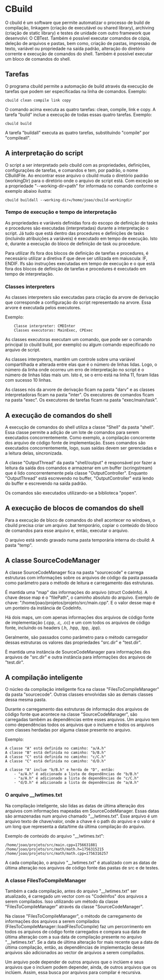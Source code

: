 # CBuild

O cbuild é um software que permite automatizar o processo de build de compilação, linkagem (criação de executável ou shared library), archiving (criação de static library) e testes de unidade com outro framework que desenvolvi: O CBTest. Também é possível executar comandos de cópia, deleção de arquivos e pastas, bem como, criação de pastas, impressão de texto, variável ou propriedade na saída padrão, alteração do diretório corrente e execução de comandos do shell. Também é possível executar um bloco de comandos do shell.

## Tarefas

O programa cbuild permite a automação de build através da execução de tarefas que podem ser especificadas na linha de comandos. Exemplo:

```
cbuild clean compile link copy
```

O comando acima executa as quatro tarefas: clean, compile, link e copy. A tarefa "build" inclue a execução de todas essas quatro tarefas. Exemplo:

```
cbuild build
```

A tarefa "buildall" executa as quatro tarefas, substituíndo "compile" por "compileall".

## A interpretação do script

O script a ser interpretado pelo cbuild com as propriedades, definições, configurações de tarefas, e comandos e tem, por padrão, o nome CBuildFile. Ao encontrar esse arquivo o cbuild muda o diretório padrão (workingDir) para o diretório onde o arquivo de script está. Com exceção se a propriedade "--working-dir=path" for informada no comando conforme o exemplo abaixo ilustra:

```
cbuild buildall --working-dir=/home/joao/cbuild-workingdir
```

### Tempo de execução e tempo de interpretação

As propriedades e variáveis definidas fora do escopo de definição de tasks e procedures são executadas (interpretadas) durante a interpretação o script. Já tudo que está dentro das procedures e definições de tasks (incluíndo atribuições a variáveis) é executado em 
tempo de execução. Isto é, durante a execução do bloco de definição de task ou procedure.

Para utilizar ifs fora dos blocos de definição de tarefas e procedures, é necessário utilizar a diretiva if que deve ser utilizada em maiuscula: IF, ENDIF. Ifs são instruções 
executadas em tempo de execução e o que está fora dos blocos de definição de tarefas e procedures é executado em tempo de interpretação.

### Classes interpreters

As classes interpreters são executadas para criação da arvore de derivação que corresponde a configuração do script representado na arvore. Essa arvore é executada pelos executores.

Exemplo:
```
    Classe interpreter: CMDInter
    Classes executoras: MainExec, CPExec
```

As classes executoras executam um comando, que pode ser o comando principal (o cbuild build, por exemplo) ou algum comando especificado no arquivo de script.

As classes interpreters, mantêm um controle sobre uma variável compartilhada e alterada entre elas que é o número de linhas lidas. Logo, o número da linha onde ocorreu um erro de interpretação no script é o número de linhas lidas mais um. Isto é, se o erro está na linha 11, foram lidas com sucesso 10 linhas.

As classes nós da arvore de derivação ficam na pasta "darv" e as classes interpretadoras ficam na pasta "inter". Os executores de comandos ficam na pasta "exec". Os executores de tarefas ficam na pasta "exec/main/task".

## A execução de comandos do shell

A execução de comandos do shell utiliza a classe "Shell" da pasta "shell". Essa classe permite a adição de um lote de comandos para serem executados concorrentemente. Como exemplo, a compilação concorrente dos arquivo de código fonte de implementação. Esses comandos são executados concorrentemente, logo, suas saídas devem ser gerenciadas e a leitura delas, sincronizada.

A classe "OutputThread" da pasta "shell/output" é responsável por fazer a leitura da saída dos comandos e armazenar em um buffer (scringstream) que é lido concorrentemente pela classe "OutputController". Enquanto "OutputThread" está escrevendo no buffer, "OutputController" está lendo do buffer e escrevendo na saída padrão.

Os comandos são executados utilizando-se a biblioteca "popen".

## A execução de blocos de comandos do shell

Para a execução de bloco de comandos do shell acontecer no windows, o cbuild precisa criar um arquivo .bat temporário, copiar o conteúdo do bloco de comandos para esse arquivo e, então, executar o arquivo.

O arquivo está sendo gravado numa pasta temporária interna do cbuild: A pasta "temp".

## A classe SourceCodeManager

A classe SourceCodeManager fica na pasta "sourcecode" e carrega estruturas com informações sobre os arquivos de código da pasta passada como parâmetro para o método de leitura e carregamento das estruturas.

É mantida uma "map" das informações do arquivo (struct CodeInfo). A chave desse map é o "filePath", o caminho absoluto do arquivo. Exemplo de chave: "/home/joao/projetos/projeto/src/main.cpp". E o valor desse map é um ponteiro da instância de CodeInfo.

Há dois maps, um com apenas informações dos arquivos de código fonte de implementação (.cpp, .c, .cc) e um com todos os arquivos de código fonte, incluíndo os headers (.h, .hpp, .tpp, .ipp).

Geralmente, são passados como parâmetro para o método carregador dessas estruturas os valores das propriedades "src.dir" e "test.dir".

È mantida uma instância de SourceCodeManager para informações dos arquivos de "src.dir" e outra instância para informações dos arquivos de "test.dir".

## A compilação inteligente

O núcleo da compilação inteligente fica na classe "FilesToCompileManager" da pasta "sourcecode". Outras classes envolvidas são as demais classes dessa mesma pasta.

Durante o carregamento das estruturas de informação dos arquivos de código fonte que acontece na classe "SourceCodeManager", são carregadas também as dependências entre esses arquivos. Um arquivo tem como dependências todos os arquivos que o incluem e todos os arquivos com classes herdadas por alguma classe presente no arquivo.

Exemplo:

```
A classe "A" está definida no caminho: "a/A.h"
A classe "B" está definida no caminho: "b/B.h"
A classe "C" está definida no caminho: "c/C.h"
A classe "C" está definida no caminho: "d/D.h"

A classe "A" inclue "b/B.h" e herda de "D", então:
    - "a/A.h" é adicionado a lista de dependências de "b/B.h"
    - "a/A.h" é adicionado a lista de dependências de "c/C.h"
    - "d/D.h" é adicionado a lista de dependências de "a/A.h"
```

### O arquivo __lwtimes.txt

Na compilação inteligente, são lidas as datas de última alteração dos arquivos com informações mapeadas em SourceCodeManager. Essas datas são armazenadas num arquivo chamado "__lwtimes.txt". Esse arquivo é um arquivo texto de chave/valor, onde a chave é o path do arquivo e o valor é um long que representa a data/time da última compilação do arquivo.

Exemplo de conteúdo do arquivo "__lwtimes.txt":

```
/home/joao/projeto/src/main.cpp=1756631881
/home/joao/projeto/src/math/math.h=1756315215
/home/joao/projeto/src/math/math.cpp=1756316257
```

A cada compilação, o arquivo "__lwtimes.txt" é atualizado com as datas de última alteração nos arquivos de código fonte das pastas de src e de testes.

### A classe FilesToCompileManager

Também a cada compilação, antes do arquivo "__lwtimes.txt" ser atualizado, é carregado um vector com os "CodeInfos" dos arquivos a serem compilados. Isso utilizando um método da classe "FilesToCompileManager" através da classe "SourceCodeManager".

Na classe "FilesToCompileManager", o método de carregamento de informações dos arquivos a serem compilados (FilesToCompileManager::loadFilesToCompile) faz um percorrimento em todos os arquivos de código fonte carregados e compara sua data de última alteração com a sua data de compilação presente no arquivo "__lwtimes.txt". Se a data de última alteração for mais recente que a data de última compilação, então, as dependências de implementação desse arquivos são adicionados ao vector de arquivos a serem compilados.

Um arquivo pode depender de outros arquivos que o inclúem e seus arquivos que o incluem podem depender, ainda, de outros arquivos que os inclúem. Assim, essa busca por arquivos para compilar é recursiva.
